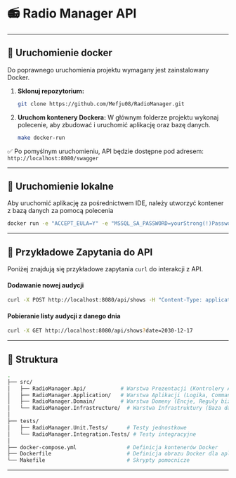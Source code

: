 # 📻 Radio Manager API

---

## 🚀 Uruchomienie docker

Do poprawnego uruchomienia projektu wymagany jest zainstalowany Docker.

1.  **Sklonuj repozytorium:**
    ```bash
    git clone https://github.com/Mefju08/RadioManager.git
    ```

2.  **Uruchom kontenery Dockera:**
    W głównym folderze projektu wykonaj polecenie, aby zbudować i uruchomić aplikację oraz bazę danych.
    ```bash
    make docker-run
    ```
✅ Po pomyślnym uruchomieniu, API będzie dostępne pod adresem: `http://localhost:8080/swagger`

--- 

## 🚀 Uruchomienie lokalne

Aby uruchomić aplikację za pośrednictwem IDE, należy utworzyć kontener z bazą danych za pomocą polecenia
 ```bash
docker run -e "ACCEPT_EULA=Y" -e "MSSQL_SA_PASSWORD=yourStrong(!)Password" -p 1433:1433 --name radiomanager-sql-server -d mcr.microsoft.com/mssql/server:2022-latest
```

---

## 📡 Przykładowe Zapytania do API

Poniżej znajdują się przykładowe zapytania `curl` do interakcji z API.

#### Dodawanie nowej audycji

```bash
curl -X POST http://localhost:8080/api/shows -H "Content-Type: application/json" -d "{\"presenter\": \"Paweł Nowak\", \"title\": \"Druga audycja\", \"startTime\": \"2030-12-17T15:00:00Z\", \"durationMinutes\": 20}"
```
#### Pobieranie listy audycji z danego dnia  
```bash
curl -X GET http://localhost:8080/api/shows?date=2030-12-17
```
---

## 📡 Struktura
```bash
.
├── src/
│   ├── RadioManager.Api/           # Warstwa Prezentacji (Kontrolery API)
│   ├── RadioManager.Application/   # Warstwa Aplikacji (Logika, Commandy, Query)
│   ├── RadioManager.Domain/        # Warstwa Domeny (Encje, Reguły biznesowe)
│   └── RadioManager.Infrastructure/  # Warstwa Infrastruktury (Baza danych, obsługa wyjątków)
│
├── tests/
│   ├── RadioManager.Unit.Tests/      # Testy jednostkowe
│   └── RadioManager.Integration.Tests/ # Testy integracyjne
│
├── docker-compose.yml                # Definicja kontenerów Docker
├── Dockerfile                        # Definicja obrazu Docker dla aplikacji
└── Makefile                          # Skrypty pomocnicze
```

---
